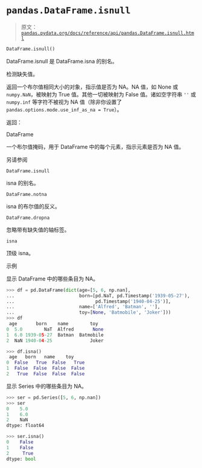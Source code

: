 # `pandas.DataFrame.isnull`

> 原文：[`pandas.pydata.org/docs/reference/api/pandas.DataFrame.isnull.html`](https://pandas.pydata.org/docs/reference/api/pandas.DataFrame.isnull.html)

```py
DataFrame.isnull()
```

DataFrame.isnull 是 DataFrame.isna 的别名。

检测缺失值。

返回一个布尔值相同大小的对象，指示值是否为 NA。NA 值，如 None 或 `numpy.NaN`，被映射为 True 值。其他一切被映射为 False 值。诸如空字符串 `''` 或 `numpy.inf` 等字符不被视为 NA 值（除非你设置了 `pandas.options.mode.use_inf_as_na = True`）。

返回：

DataFrame

一个布尔值掩码，用于 DataFrame 中的每个元素，指示元素是否为 NA 值。

另请参阅

`DataFrame.isnull`

isna 的别名。

`DataFrame.notna`

isna 的布尔值的反义。

`DataFrame.dropna`

忽略带有缺失值的轴标签。

`isna`

顶级 isna。

示例

显示 DataFrame 中的哪些条目为 NA。

```py
>>> df = pd.DataFrame(dict(age=[5, 6, np.nan],
...                        born=[pd.NaT, pd.Timestamp('1939-05-27'),
...                              pd.Timestamp('1940-04-25')],
...                        name=['Alfred', 'Batman', ''],
...                        toy=[None, 'Batmobile', 'Joker']))
>>> df
 age       born    name        toy
0  5.0        NaT  Alfred       None
1  6.0 1939-05-27  Batman  Batmobile
2  NaN 1940-04-25              Joker 
```

```py
>>> df.isna()
 age   born   name    toy
0  False   True  False   True
1  False  False  False  False
2   True  False  False  False 
```

显示 Series 中的哪些条目为 NA。

```py
>>> ser = pd.Series([5, 6, np.nan])
>>> ser
0    5.0
1    6.0
2    NaN
dtype: float64 
```

```py
>>> ser.isna()
0    False
1    False
2     True
dtype: bool 
```
